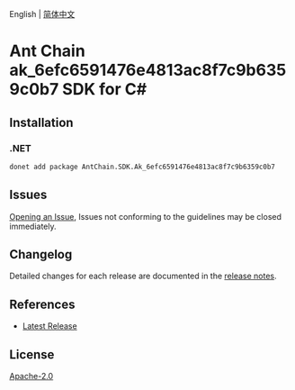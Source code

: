 English | [简体中文](README-CN.md)

# Ant Chain ak_6efc6591476e4813ac8f7c9b6359c0b7 SDK for C#

## Installation

### .NET

```bash
donet add package AntChain.SDK.Ak_6efc6591476e4813ac8f7c9b6359c0b7
```

## Issues

[Opening an Issue](https://github.com/alipay/antchain-openapi-prod-sdk/issues/new), Issues not conforming to the guidelines may be closed immediately.

## Changelog

Detailed changes for each release are documented in the [release notes](./ChangeLog.md).

## References

* [Latest Release](https://github.com/alipay/antchain-openapi-prod-sdk/)

## License

[Apache-2.0](http://www.apache.org/licenses/LICENSE-2.0)
